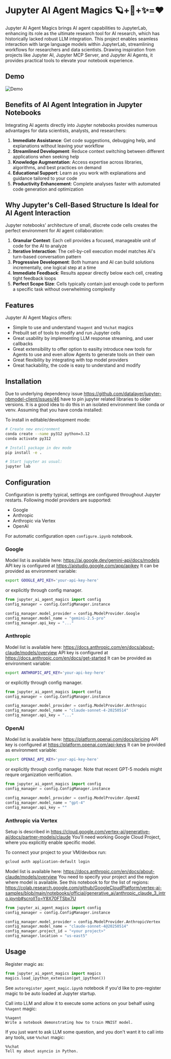 # Jupyter AI Agent Magics  🪐+🤖+✨=❤️

Jupyter AI Agent Magics brings AI agent capabilities to JupyterLab, enhancing its role as the ultimate research tool for AI research, which has historically lacked robust LLM integration. This project enables seamless interaction with large language models within JupyterLab, streamlining workflows for researchers and data scientists. Drawing inspiration from projects like Jupyter AI, Jupyter MCP Server, and Jupyter AI Agents, it provides practical tools to elevate your notebook experience.

## Demo

![Demo](resources/demo.gif)

## Benefits of AI Agent Integration in Jupyter Notebooks

Integrating AI agents directly into Jupyter notebooks provides numerous advantages for data scientists, analysts, and researchers:

1. **Immediate Assistance**: Get code suggestions, debugging help, and explanations without leaving your workflow
2. **Streamlined Development**: Reduce context switching between different applications when seeking help
3. **Knowledge Augmentation**: Access expertise across libraries, algorithms, and best practices on demand
4. **Educational Support**: Learn as you work with explanations and guidance tailored to your code
5. **Productivity Enhancement**: Complete analyses faster with automated code generation and optimization

## Why Jupyter's Cell-Based Structure Is Ideal for AI Agent Interaction

Jupyter notebooks' architecture of small, discrete code cells creates the perfect environment for AI agent collaboration:

1. **Granular Context**: Each cell provides a focused, manageable unit of code for the AI to analyze
2. **Iterative Interaction**: The cell-by-cell execution model matches AI's turn-based conversation pattern
3. **Progressive Development**: Both humans and AI can build solutions incrementally, one logical step at a time
4. **Immediate Feedback**: Results appear directly below each cell, creating tight feedback loops
5. **Perfect Scope Size**: Cells typically contain just enough code to perform a specific task without overwhelming complexity


## Features

Jupyter AI Agent Magics offers:
- Simple to use and understand `%%agent` and `%%chat` magics
- Prebuilt set of tools to modify and run Jupyter cells
- Great usability by implementing LLM response streaming, and user callbacks
- Great extensibility to offer option to easilty introduce
new tools for Agents to use and even allow Agents to generate tools on their own
- Great flexibility by integrating with top model providers
- Great hackability, the code is easy to understand and modify


## Installation

Due to underlying dependency issue https://github.com/datalayer/jupyter-nbmodel-client/issues/46 
have to pin jupyter related libraries to older versions.
It is a good idea to do this in an isolated environment like conda or venv.
Assuming that you have conda installed:


To install in editable/development mode:

```bash
# Create new environment
conda create --name py312 python=3.12
conda activate py312

# Install package in dev mode
pip install -e .

# Start jupyter as usual:
jupyter lab
```

## Configuration

Configuration is pretty typical, settings are configured throughout Jupyter restarts.
Following model providers are supported:
- Google
- Anthropic
- Anthropic via Vertex
- OpenAI

For automatic configuration open `configure.ipynb` notebook.

### Google

Model list is available here: https://ai.google.dev/gemini-api/docs/models
API key is configured at https://aistudio.google.com/app/apikey
It can be provided as environment variable:

```sh
export GOOGLE_API_KEY='your-api-key-here'
```

or explicitly through config manager.

```python
from jupyter_ai_agent_magics import config
config_manager = config.ConfigManager.instance

config_manager.model_provider = config.ModelProvider.Google
config_manager.model_name = "gemini-2.5-pro"
config_manager.api_key = "..."
```

### Anthropic

Model list is available here: https://docs.anthropic.com/en/docs/about-claude/models/overview
API key is configured at https://docs.anthropic.com/en/docs/get-started
It can be provided as environment variable:

```sh
export ANTHROPIC_API_KEY='your-api-key-here'
```

or explicitly through config manager.

```python
from jupyter_ai_agent_magics import config
config_manager = config.ConfigManager.instance

config_manager.model_provider = config.ModelProvider.Anthropic
config_manager.model_name = "claude-sonnet-4-20250514"
config_manager.api_key = "..."
```

### OpenAI

Model list is available here: https://platform.openai.com/docs/pricing
API key is configured at https://platform.openai.com/api-keys
It can be provided as environment variable:

```sh
export OPENAI_API_KEY='your-api-key-here'
```

or explicitly through config manager.
Note that recent GPT-5 models might requre organization verification.

```python
from jupyter_ai_agent_magics import config
config_manager = config.ConfigManager.instance

config_manager.model_provider = config.ModelProvider.OpenAI
config_manager.model_name = "gpt-4"
config_manager.api_key = ""
```

### Anthropic via Vertex

Setup is described in https://cloud.google.com/vertex-ai/generative-ai/docs/partner-models/claude
You'll need working Google Cloud Project, where you explicitly enable specific model.

To connect your project to your VM/devbox run:

```sh
gcloud auth application-default login
```

Model list is available here: https://docs.anthropic.com/en/docs/about-claude/models/overview
You need to specify your project and the region where model is available.
See this notebook to for the list of regions: https://colab.research.google.com/github/GoogleCloudPlatform/vertex-ai-samples/blob/main/notebooks/official/generative_ai/anthropic_claude_3_intro.ipynb#scrollTo=Y8X70FTSbx7U

```python
from jupyter_ai_agent_magics import config
config_manager = config.ConfigManager.instance

config_manager.model_provider = config.ModelProvider.AnthropicVertex
config_manager.model_name = "claude-sonnet-4@20250514"
config_manager.project_id = "<your project>"
config_manager.location = "us-east5"
```

## Usage

Register magic as:

```python
from jupyter_ai_agent_magics import magics
magics.load_ipython_extension(get_ipython())
```

See `autoregister_agent_magic.ipynb` notebook if you'd like to pre-register magic to be auto loaded at Jupyter startup.

Call into LLM and allow it to execute some actions on your behalf using `%%agent` magic:

```
%%agent
Write a notebook demonstrating how to train MNIST model.
```

If you just want to ask LLM some question, and you don't want it to call into any tools, use `%%chat` magic:

```
%%chat
Tell my about asyncio in Python.
```

